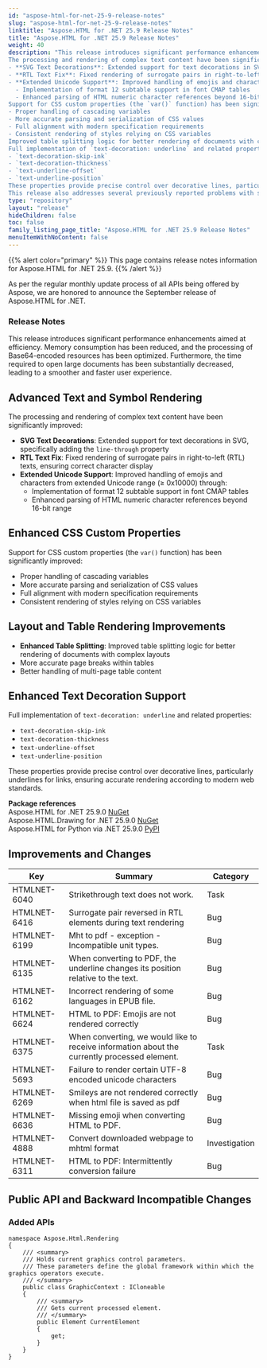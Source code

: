 ```yaml
---
id: "aspose-html-for-net-25-9-release-notes"
slug: "aspose-html-for-net-25-9-release-notes"
linktitle: "Aspose.HTML for .NET 25.9 Release Notes"
title: "Aspose.HTML for .NET 25.9 Release Notes"
weight: 40
description: "This release introduces significant performance enhancements aimed at efficiency. Memory consumption has been reduced, and the processing of Base64-encoded resources has been optimized. Furthermore, the time required to open large documents has been substantially decreased, leading to a smoother and faster user experience.
The processing and rendering of complex text content have been significantly improved:
- **SVG Text Decorations**: Extended support for text decorations in SVG, specifically adding the `line-through` property
- **RTL Text Fix**: Fixed rendering of surrogate pairs in right-to-left (RTL) texts, ensuring correct character display
- **Extended Unicode Support**: Improved handling of emojis and characters from extended Unicode range (≥ 0x10000) through:
  - Implementation of format 12 subtable support in font CMAP tables
  - Enhanced parsing of HTML numeric character references beyond 16-bit range
Support for CSS custom properties (the `var()` function) has been significantly improved:
- Proper handling of cascading variables
- More accurate parsing and serialization of CSS values
- Full alignment with modern specification requirements
- Consistent rendering of styles relying on CSS variables
Improved table splitting logic for better rendering of documents with complex layouts
Full implementation of `text-decoration: underline` and related properties:
- `text-decoration-skip-ink`
- `text-decoration-thickness` 
- `text-underline-offset`
- `text-underline-position`
These properties provide precise control over decorative lines, particularly underlines for links, ensuring accurate rendering according to modern web standards.
This release also addresses several previously reported problems with special character display and improves overall standards compliance for web document rendering."
type: "repository"
layout: "release"
hideChildren: false
toc: false
family_listing_page_title: "Aspose.HTML for .NET 25.9 Release Notes"
menuItemWithNoContent: false
---
```

{{% alert color="primary" %}}
This page contains release notes information for Aspose.HTML for .NET 25.9.
{{% /alert %}}

As per the regular monthly update process of all APIs being offered by Aspose, we are honored to announce the September release of Aspose.HTML for .NET.

### Release Notes

This release introduces significant performance enhancements aimed at efficiency. Memory consumption has been reduced, and the processing of Base64-encoded resources has been optimized. Furthermore, the time required to open large documents has been substantially decreased, leading to a smoother and faster user experience.

## Advanced Text and Symbol Rendering
The processing and rendering of complex text content have been significantly improved:

- **SVG Text Decorations**: Extended support for text decorations in SVG, specifically adding the `line-through` property
- **RTL Text Fix**: Fixed rendering of surrogate pairs in right-to-left (RTL) texts, ensuring correct character display
- **Extended Unicode Support**: Improved handling of emojis and characters from extended Unicode range (≥ 0x10000) through:
  - Implementation of format 12 subtable support in font CMAP tables
  - Enhanced parsing of HTML numeric character references beyond 16-bit range

## Enhanced CSS Custom Properties
Support for CSS custom properties (the `var()` function) has been significantly improved:

- Proper handling of cascading variables
- More accurate parsing and serialization of CSS values
- Full alignment with modern specification requirements
- Consistent rendering of styles relying on CSS variables

## Layout and Table Rendering Improvements
- **Enhanced Table Splitting**: Improved table splitting logic for better rendering of documents with complex layouts
- More accurate page breaks within tables
- Better handling of multi-page table content

## Enhanced Text Decoration Support
Full implementation of `text-decoration: underline` and related properties:

- `text-decoration-skip-ink`
- `text-decoration-thickness` 
- `text-underline-offset`
- `text-underline-position`

These properties provide precise control over decorative lines, particularly underlines for links, ensuring accurate rendering according to modern web standards.


**Package references**<br>
Aspose.HTML for .NET 25.9.0 [NuGet](https://www.nuget.org/packages/Aspose.Html)<br>
Aspose.HTML.Drawing for .NET 25.9.0 [NuGet](https://www.nuget.org/packages/Aspose.Html.Drawing)<br>
Aspose.HTML for Python via .NET 25.9.0 [PyPI](https://pypi.org/project/aspose-html-net/)


## **Improvements and Changes**

| **Key**      | **Summary**                                                                            | **Category** |
| ------------ | -------------------------------------------------------------------------------------- | ------------ |
| HTMLNET-6040 | Strikethrough text does not work. | Task |
| HTMLNET-6416 | Surrogate pair reversed in RTL elements during text rendering | Bug |
| HTMLNET-6199 | Mht to pdf - exception - Incompatible unit types. | Bug |
| HTMLNET-6135 | When converting to PDF, the underline changes its position relative to the text. | Bug |
| HTMLNET-6162 | Incorrect rendering of some languages in EPUB file. | Bug |
| HTMLNET-6624 | HTML to PDF: Emojis are not rendered correctly | Bug |
| HTMLNET-6375 | When converting, we would like to receive information about the currently processed element. | Task |
| HTMLNET-5693 | Failure to render certain UTF-8 encoded unicode characters | Bug |
| HTMLNET-6269 | Smileys are not rendered correctly when html file is saved as pdf | Bug |
| HTMLNET-6636 | Missing emoji when converting HTML to PDF. | Bug |
| HTMLNET-4888 | Convert downloaded webpage to mhtml format | Investigation |
| HTMLNET-6311 | HTML to PDF: Intermittently conversion failure | Bug |


## Public API and Backward Incompatible Changes
### Added APIs

```
namespace Aspose.Html.Rendering
{
    /// <summary>
    /// Holds current graphics control parameters.
    /// These parameters define the global framework within which the graphics operators execute.
    /// </summary>
    public class GraphicContext : ICloneable
    {
        /// <summary>
        /// Gets current processed element.
        /// </summary>
        public Element CurrentElement 
        {
            get;
        }
    }
}
```

